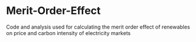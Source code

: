 # Merit-Order-Effect

Code and analysis used for calculating the merit order effect of renewables on price and carbon intensity of electricity markets
